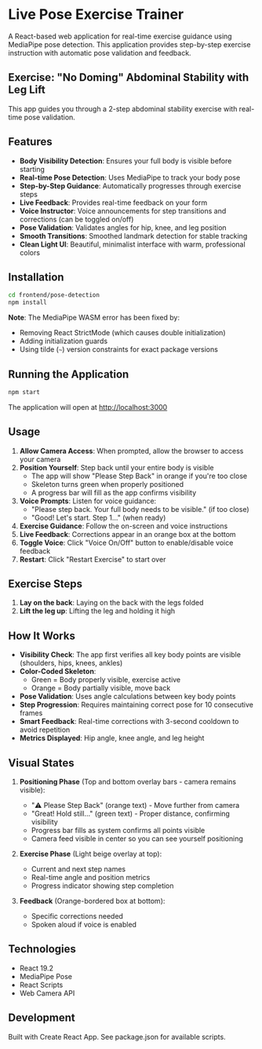 # Live Pose Exercise Trainer

A React-based web application for real-time exercise guidance using MediaPipe pose detection. This application provides step-by-step exercise instruction with automatic pose validation and feedback.

## Exercise: "No Doming" Abdominal Stability with Leg Lift

This app guides you through a 2-step abdominal stability exercise with real-time pose validation.

## Features

- **Body Visibility Detection**: Ensures your full body is visible before starting
- **Real-time Pose Detection**: Uses MediaPipe to track your body pose
- **Step-by-Step Guidance**: Automatically progresses through exercise steps
- **Live Feedback**: Provides real-time feedback on your form
- **Voice Instructor**: Voice announcements for step transitions and corrections (can be toggled on/off)
- **Pose Validation**: Validates angles for hip, knee, and leg position
- **Smooth Transitions**: Smoothed landmark detection for stable tracking
- **Clean Light UI**: Beautiful, minimalist interface with warm, professional colors

## Installation

```bash
cd frontend/pose-detection
npm install
```

**Note**: The MediaPipe WASM error has been fixed by:
- Removing React StrictMode (which causes double initialization)
- Adding initialization guards
- Using tilde (`~`) version constraints for exact package versions

## Running the Application

```bash
npm start
```

The application will open at [http://localhost:3000](http://localhost:3000)

## Usage

1. **Allow Camera Access**: When prompted, allow the browser to access your camera
2. **Position Yourself**: Step back until your entire body is visible
   - The app will show "Please Step Back" in orange if you're too close
   - Skeleton turns green when properly positioned
   - A progress bar will fill as the app confirms visibility
3. **Voice Prompts**: Listen for voice guidance:
   - "Please step back. Your full body needs to be visible." (if too close)
   - "Good! Let's start. Step 1..." (when ready)
4. **Exercise Guidance**: Follow the on-screen and voice instructions
5. **Live Feedback**: Corrections appear in an orange box at the bottom
6. **Toggle Voice**: Click "Voice On/Off" button to enable/disable voice feedback
7. **Restart**: Click "Restart Exercise" to start over

## Exercise Steps

1. **Lay on the back**: Laying on the back with the legs folded
2. **Lift the leg up**: Lifting the leg and holding it high

## How It Works

- **Visibility Check**: The app first verifies all key body points are visible (shoulders, hips, knees, ankles)
- **Color-Coded Skeleton**: 
  - Green = Body properly visible, exercise active
  - Orange = Body partially visible, move back
- **Pose Validation**: Uses angle calculations between key body points
- **Step Progression**: Requires maintaining correct pose for 10 consecutive frames
- **Smart Feedback**: Real-time corrections with 3-second cooldown to avoid repetition
- **Metrics Displayed**: Hip angle, knee angle, and leg height

## Visual States

1. **Positioning Phase** (Top and bottom overlay bars - camera remains visible):
   - "⚠️ Please Step Back" (orange text) - Move further from camera
   - "Great! Hold still..." (green text) - Proper distance, confirming visibility
   - Progress bar fills as system confirms all points visible
   - Camera feed visible in center so you can see yourself positioning

2. **Exercise Phase** (Light beige overlay at top):
   - Current and next step names
   - Real-time angle and position metrics
   - Progress indicator showing step completion

3. **Feedback** (Orange-bordered box at bottom):
   - Specific corrections needed
   - Spoken aloud if voice is enabled

## Technologies

- React 19.2
- MediaPipe Pose
- React Scripts
- Web Camera API

## Development

Built with Create React App. See package.json for available scripts.
